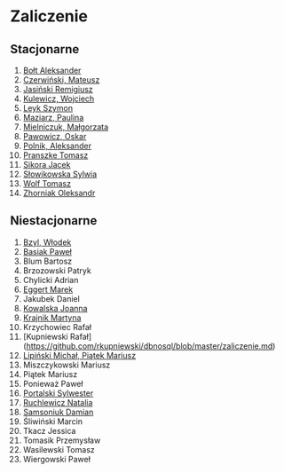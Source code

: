 # Zaliczenie


## Stacjonarne

1. [Bołt Aleksander](https://github.com/alexandder/nosql-zal)
1. [Czerwiński, Mateusz](https://github.com/mtczerwinski/red-nosql)
1. [Jasiński Remigiusz](https://github.com/rjasinski/nosql)
1. [Kulewicz, Wojciech](https://github.com/wkulewicz/nosql.wk)
1. [Leyk Szymon](https://github.com/leyas/NoSQL)
1. [Maziarz, Paulina](https://github.com/pmaziarz/solutions-nosql)
1. [Mielniczuk, Małgorzata](https://github.com/Gosiamek/NoSQL.git)
1. [Pawowicz, Oskar](https://github.com/Oski91/no_sql.git)
1. [Polnik, Aleksander](https://github.com/mralexx/nosql)
1. [Pranszke Tomasz](https://github.com/tpranszke/nosql)
1. [Sikora Jacek](https://github.com/jaresh/nosql)
1. [Słowikowska Sylwia](https://github.com/sslowikowska/nosql)
1. [Wolf Tomasz](https://github.com/tomaszwolf/nosql)
1. [Zhorniak Oleksandr](https://github.com/zh0ra/nosql)


## Niestacjonarne

1. [Bzyl, Włodek](https://github.com/egzamin/solutions)
1. [Basiak Paweł](https://github.com/pbasiak/pbnosql)
1. Blum Bartosz
1. Brzozowski Patryk
1. Chylicki Adrian
1. [Eggert Marek](https://github.com/Marek4f/nosql)
1. Jakubek Daniel
1. [Kowalska Joanna](https://github.com/jkowalska/nosql)
1. [Krajnik Martyna](https://github.com/mkrajnik/nosql)
1. Krzychowiec Rafał
1. [Kupniewski Rafał] (https://github.com/rkupniewski/dbnosql/blob/master/zaliczenie.md)
1. [Lipiński Michał, Piątek Mariusz](https://github.com/mlipinski2/nosql_zaliczenie)
1. Miszczykowski Mariusz
1. Piątek Mariusz
1. Ponieważ Paweł
1. [Portalski Sylwester](https://github.com/sportalski/nosql)
1. [Ruchlewicz Natalia](https://github.com/nruchlewicz/NoSQL)
1. [Samsoniuk Damian](https://github.com/dsamsoniuk/NoSQL)
1. Śliwiński Marcin
1. Tkacz Jessica
1. Tomasik Przemysław
1. Wasilewski Tomasz
1. Wiergowski Paweł
